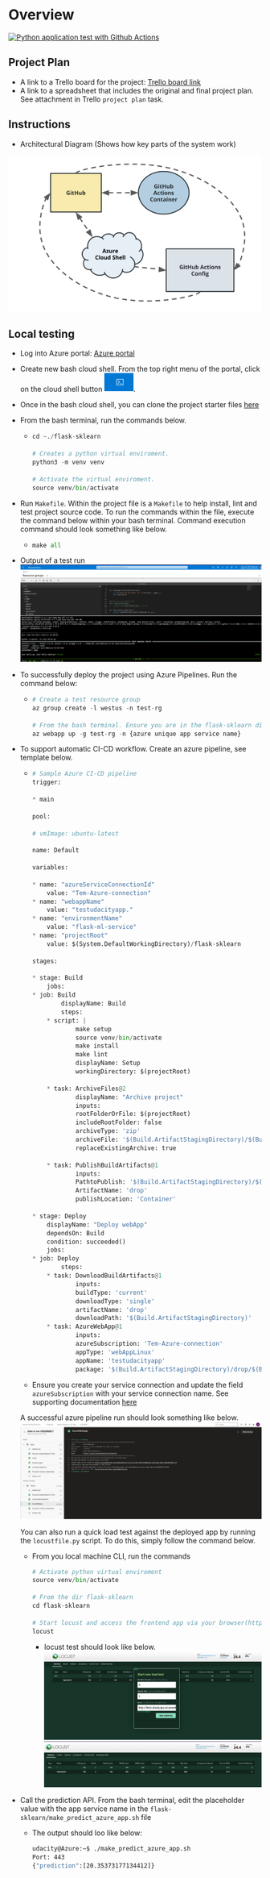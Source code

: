 # Overview

[![Python application test with Github Actions](https://github.com/fodare/Udacity-CI-CD-Task/actions/workflows/pythonapp.yml/badge.svg)](https://github.com/fodare/Udacity-CI-CD-Task/actions/workflows/pythonapp.yml)

## Project Plan

* A link to a Trello board for the project: [Trello board link](https://trello.com/invite/b/lahjb0u0/ATTI7b5a3b2eb353ea99def3bc28db5a18ecBBE3A434/udacity-task2-demoboard)
* A link to a spreadsheet that includes the original and final project plan. See attachment in Trello `project plan` task.

## Instructions

* Architectural Diagram (Shows how key parts of the system work)

![Alt sampleproject-ops-flow](./media/Sample-project-Ach.png)

## Local testing

* Log into Azure portal: [Azure portal](https://portal.azure.com/)

* Create new bash cloud shell. From the top right menu of the portal, click on the cloud shell button ![Alt shellbutton.png](./media/cloudshell%20button.png).

* Once in the bash cloud shell, you can clone the project starter files [here](https://github.com/udacity/nd082-Azure-Cloud-DevOps-Starter-Code/tree/master/C2-AgileDevelopmentwithAzure/project/starter_files)

* From the bash terminal, run the commands below.

  * ```python
    cd ~./flask-sklearn

    # Creates a python virtual enviroment.
    python3 -m venv venv

    # Activate the virtual enviroment.
    source venv/bin/activate
    ```

* Run `Makefile`. Within the project file is a `Makefile` to help install, lint and test project source code. To run the commands within the file, execute the command below within your bash terminal. Command execution command should look something like below.

  * ```python
    make all
    ```

* Output of a test run
![Alt shellbutton.png](./media/make-all-test.png)

* To successfully deploy the project using Azure Pipelines. Run the command below:

  * ```python
    # Create a test resource group
    az group create -l westus -n test-rg

    # From the bash terminal. Ensure you are in the flask-sklearn dir
    az webapp up -g test-rg -n {azure unique app service name}
    ```

* To support automatic CI-CD workflow. Create an azure pipeline, see template below.

  * ```python
    # Sample Azure CI-CD pipeline
    trigger:

    * main

    pool:

    # vmImage: ubuntu-latest

    name: Default

    variables:

    * name: "azureServiceConnectionId"
        value: "Tem-Azure-connection"
    * name: "webappName"
        value: "testudacityapp."
    * name: "environmentName"
        value: "flask-ml-service"
    * name: "projectRoot"
        value: $(System.DefaultWorkingDirectory)/flask-sklearn

    stages:

    * stage: Build
        jobs:
    * job: Build
            displayName: Build
            steps:
        * script: |
                make setup
                source venv/bin/activate
                make install
                make lint
                displayName: Setup
                workingDirectory: $(projectRoot)

        * task: ArchiveFiles@2
                displayName: "Archive project"
                inputs:
                rootFolderOrFile: $(projectRoot)
                includeRootFolder: false
                archiveType: 'zip'
                archiveFile: '$(Build.ArtifactStagingDirectory)/$(Build.BuildId).zip'
                replaceExistingArchive: true

        * task: PublishBuildArtifacts@1
                inputs:
                PathtoPublish: '$(Build.ArtifactStagingDirectory)/$(Build.BuildId).zip'
                ArtifactName: 'drop'
                publishLocation: 'Container'

    * stage: Deploy
        displayName: "Deploy webApp"
        dependsOn: Build
        condition: succeeded()
        jobs:
    * job: Deploy
            steps:
        * task: DownloadBuildArtifacts@1
                inputs:
                buildType: 'current'
                downloadType: 'single'
                artifactName: 'drop'
                downloadPath: '$(Build.ArtifactStagingDirectory)'
        * task: AzureWebApp@1
                inputs:
                azureSubscription: 'Tem-Azure-connection'
                appType: 'webAppLinux'
                appName: 'testudacityapp'
                package: '$(Build.ArtifactStagingDirectory)/drop/$(Build.BuildId).zip'
    ```

  * Ensure you create your service connection and update the field `azureSubscription` with your service connection name. See supporting documentation [here](https://learn.microsoft.com/en-us/azure/devops/pipelines/library/service-endpoints?view=azure-devops&tabs=yaml)

  A successful azure pipeline run should look something like below.
  ![Alt shellbutton.png](./media/pipeline-run.png)
  
  You can also run a quick load test against the deployed app by running the `locustfile.py` script. To do this, simply follow the command below.
  
  * From you local machine CLI, run the commands

    ```python
    # Activate python virtual enviroment
    source venv/bin/activate

    # From the dir flask-sklearn
    cd flask-sklearn

    # Start locust and access the frontend app via your browser(http://localhost:8089/#)
    locust
    ```

    * locust test should look like below.
    ![Alt shellbutton.png](./media/locust-front-end.png)
    ![Alt shellbutton.png](./media/locust-test.png)

* Call the prediction API. From the bash terminal, edit the placeholder value with the app service name in the `flask-sklearn/make_predict_azure_app.sh` file

  * The output should loo like below:

    ```bash
    udacity@Azure:~$ ./make_predict_azure_app.sh
    Port: 443
    {"prediction":[20.35373177134412]}
    ```

